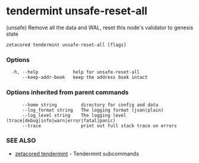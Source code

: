 # tendermint unsafe-reset-all

(unsafe) Remove all the data and WAL, reset this node's validator to genesis state

```
zetacored tendermint unsafe-reset-all [flags]
```

### Options

```
  -h, --help             help for unsafe-reset-all
      --keep-addr-book   keep the address book intact
```

### Options inherited from parent commands

```
      --home string         directory for config and data 
      --log_format string   The logging format (json|plain) 
      --log_level string    The logging level (trace|debug|info|warn|error|fatal|panic) 
      --trace               print out full stack trace on errors
```

### SEE ALSO

* [zetacored tendermint](zetacored_tendermint.md)	 - Tendermint subcommands

